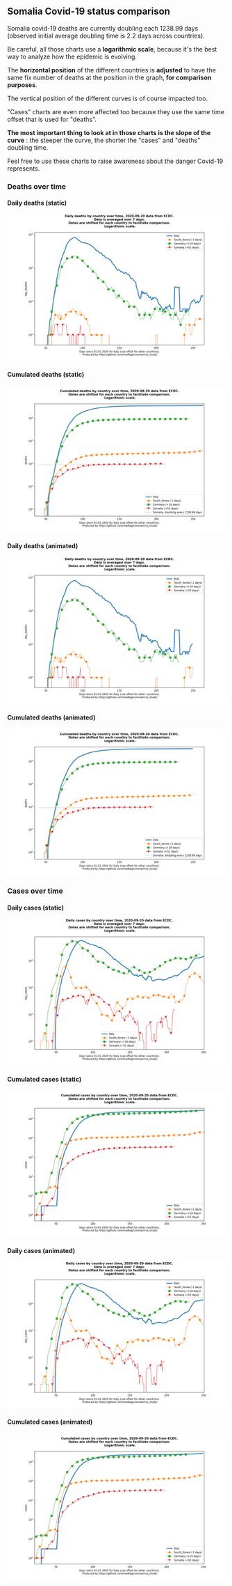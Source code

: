 ## Somalia Covid-19 status comparison 

Somalia covid-19 deaths are currently doubling each 1238.99 days (observed initial average doubling time is 2.2 days across countries).



Be careful, all those charts use a **logarithmic scale**, because it's the best way to analyze how the epidemic is evolving.
 
The **horizontal position** of the different countries is **adjusted** to have the same fix number of deaths at the position in the graph, **for comparison purposes**.

The vertical position of the different curves is of course impacted too.

"Cases" charts are even more affected too because they use the same time offset that is used for "deaths".

**The most important thing to look at in those charts is the slope of the curve** : the steeper the curve, the shorter the "cases" and "deaths" doubling time.

Feel free to use these charts to raise awareness about the danger Covid-19 represents. 


 
### Deaths over time
 
#### Daily deaths (static)
![Somalia covid-19 daily deaths static chart](https://raw.githubusercontent.com/madlag/coronavirus_study/master/notebooks/graphs/2020-09-20/countries/Somalia/2020-09-20_Somalia_day_deaths.png "Somalia covid-19 day_deaths static chart")   
 
#### Cumulated deaths (static)
![Somalia covid-19 cumulated deaths static chart](https://raw.githubusercontent.com/madlag/coronavirus_study/master/notebooks/graphs/2020-09-20/countries/Somalia/2020-09-20_Somalia_deaths.png "Somalia covid-19 deaths static chart")   
 
#### Daily deaths (animated)
![Somalia covid-19 daily deaths animated chart](https://raw.githubusercontent.com/madlag/coronavirus_study/master/notebooks/graphs/2020-09-20/countries/Somalia/2020-09-20_Somalia_day_deaths.gif "Somalia covid-19 day_deaths animated chart")   
 
#### Cumulated deaths (animated)
![Somalia covid-19 cumulated deaths animated chart](https://raw.githubusercontent.com/madlag/coronavirus_study/master/notebooks/graphs/2020-09-20/countries/Somalia/2020-09-20_Somalia_deaths.gif "Somalia covid-19 deaths animated chart")   

 
### Cases over time
 
#### Daily cases (static)
![Somalia covid-19 daily cases static chart](https://raw.githubusercontent.com/madlag/coronavirus_study/master/notebooks/graphs/2020-09-20/countries/Somalia/2020-09-20_Somalia_day_cases.png "Somalia covid-19 day_cases static chart")   
 
#### Cumulated cases (static)
![Somalia covid-19 cumulated cases static chart](https://raw.githubusercontent.com/madlag/coronavirus_study/master/notebooks/graphs/2020-09-20/countries/Somalia/2020-09-20_Somalia_cases.png "Somalia covid-19 cases static chart")   
 
#### Daily cases (animated)
![Somalia covid-19 daily cases animated chart](https://raw.githubusercontent.com/madlag/coronavirus_study/master/notebooks/graphs/2020-09-20/countries/Somalia/2020-09-20_Somalia_day_cases.gif "Somalia covid-19 day_cases animated chart")   
 
#### Cumulated cases (animated)
![Somalia covid-19 cumulated cases animated chart](https://raw.githubusercontent.com/madlag/coronavirus_study/master/notebooks/graphs/2020-09-20/countries/Somalia/2020-09-20_Somalia_cases.gif "Somalia covid-19 cases animated chart")   

